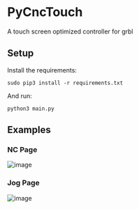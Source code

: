 # PyCncTouch
A touch screen optimized controller for grbl
## Setup
Install the requirements:
```
sudo pip3 install -r requirements.txt
```
And run:
```
python3 main.py
```
## Examples
### NC Page
![image](https://user-images.githubusercontent.com/43996495/188622364-4e5ff79e-8d31-405e-8c7a-385c16ff4b90.png)
### Jog Page
![image](https://user-images.githubusercontent.com/43996495/188622495-24abeb5c-014d-4db7-9615-b0c87e0f7207.png)
